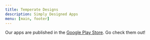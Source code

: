 ```yaml
---
title: Temperate Designs
description: Simply Designed Apps
menu: [main, footer]
---
```


Our apps are published in the [Google Play
Store](https://play.google.com/store/apps/dev?id=5570979445892256716).
Go check them out!
